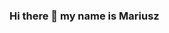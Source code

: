 ### Hi there 👋 my name is Mariusz

<!--
**marsiekiera/marsiekiera** is a ✨ _special_ ✨ repository because its `README.md` (this file) appears on your GitHub profile.

Here are some ideas to get you started:

- 🔭 I’m currently working on web application in Flask (YHB).
- 🌱 I’m currently learning Python, Flask.
- 👯 I’m looking to collaborate on ...
- 🤔 I’m looking for a job as an Intern/Junior python developer
- 💬 Ask me about ...
- 📫 How to reach me: ...
- 😄 Pronouns: ...
- ⚡ Fun fact: ...
-->
